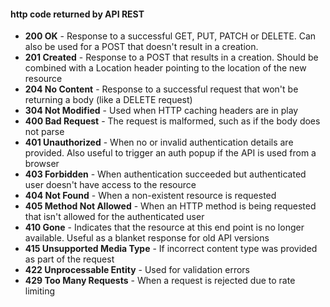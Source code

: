 
#### http code returned by API REST

- **200 OK** - Response to a successful GET, PUT, PATCH or DELETE. Can also be used for a POST that doesn't result in a creation.
- **201 Created** - Response to a POST that results in a creation. Should be combined with a Location header pointing to the location of the new resource
- **204 No Content** - Response to a successful request that won't be returning a body (like a DELETE request)
- **304 Not Modified** - Used when HTTP caching headers are in play
- **400 Bad Request** - The request is malformed, such as if the body does not parse
- **401 Unauthorized** - When no or invalid authentication details are provided. Also useful to trigger an auth popup if the API is used from a browser
- **403 Forbidden** - When authentication succeeded but authenticated user doesn't have access to the resource
- **404 Not Found** - When a non-existent resource is requested
- **405 Method Not Allowed** - When an HTTP method is being requested that isn't allowed for the authenticated user
- **410 Gone** - Indicates that the resource at this end point is no longer available. Useful as a blanket response for old API versions
- **415 Unsupported Media Type** - If incorrect content type was provided as part of the request
- **422 Unprocessable Entity** - Used for validation errors
- **429 Too Many Requests** - When a request is rejected due to rate limiting
